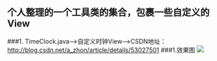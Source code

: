## 个人整理的一个工具类的集合，包裹一些自定义的View
###1. TimeClock.java—>自定义时钟View—>CSDN地址：http://blog.csdn.net/a_zhon/article/details/53027501
###1.效果图
![](http://img.blog.csdn.net/20161103214104081)
